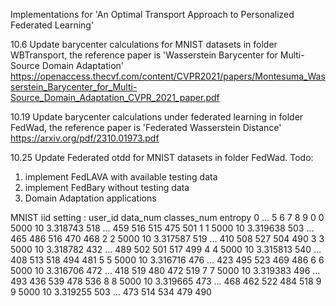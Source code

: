 Implementations for 'An Optimal Transport Approach to Personalized Federated Learning'



10.6 Update barycenter calculations for MNIST datasets in folder WBTransport, the reference paper is 'Wasserstein Barycenter for Multi-Source Domain Adaptation'
https://openaccess.thecvf.com/content/CVPR2021/papers/Montesuma_Wasserstein_Barycenter_for_Multi-Source_Domain_Adaptation_CVPR_2021_paper.pdf

10.19 Update barycenter calculations under federated learning in folder FedWad, the reference paper is 'Federated Wasserstein Distance' https://arxiv.org/pdf/2310.01973.pdf

10.25 Update Federated otdd for MNIST datasets in folder FedWad. 
Todo: 
1. implement FedLAVA with available testing data 
2. implement FedBary without testing data
3. Domain Adaptation applications 

MNIST iid setting : 
   user_id  data_num  classes_num   entropy    0  ...    5    6    7    8    9
0        0      5000           10  3.318743  518  ...  459  516  515  475  501
1        1      5000           10  3.319638  503  ...  465  486  516  470  468
2        2      5000           10  3.317587  519  ...  410  508  527  504  490
3        3      5000           10  3.318782  432  ...  489  502  501  517  499
4        4      5000           10  3.315813  540  ...  408  513  518  494  481
5        5      5000           10  3.316716  476  ...  423  495  523  469  486
6        6      5000           10  3.316706  472  ...  418  519  480  472  519
7        7      5000           10  3.319383  496  ...  493  436  539  478  536
8        8      5000           10  3.319665  473  ...  468  462  522  484  518
9        9      5000           10  3.319255  503  ...  473  514  534  479  490
